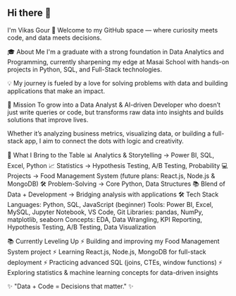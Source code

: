 ## Hi there 👋
 I'm Vikas Gour 👋
Welcome to my GitHub space — where curiosity meets code, and data meets decisions.

🎓 About Me
I'm a graduate with a strong foundation in Data Analytics and Programming, currently sharpening my edge at Masai School with hands-on projects in Python, SQL, and Full-Stack technologies.

💡 My journey is fueled by a love for solving problems with data and building applications that make an impact.

🚀 Mission
To grow into a Data Analyst & AI-driven Developer who doesn’t just write queries or code, but transforms raw data into insights and builds solutions that improve lives.

Whether it’s analyzing business metrics, visualizing data, or building a full-stack app, I aim to connect the dots with logic and creativity.

🧠 What I Bring to the Table
📊 Analytics & Storytelling → Power BI, SQL, Excel, Python
📈 Statistics → Hypothesis Testing, A/B Testing, Probability
💻 Projects → Food Management System (future plans: React.js, Node.js & MongoDB)
🛠 Problem-Solving → Core Python, Data Structures
📚 Blend of Data + Development → Bridging analysis with applications
🛠 Tech Stack
Languages: Python, SQL, JavaScript (beginner)
Tools: Power BI, Excel, MySQL, Jupyter Notebook, VS Code, Git
Libraries: pandas, NumPy, matplotlib, seaborn
Concepts: EDA, Data Wrangling, KPI Reporting, Hypothesis Testing, A/B Testing, Data Visualization

📚 Currently Leveling Up
⚡ Building and improving my Food Management System project
⚡ Learning React.js, Node.js, MongoDB for full-stack deployment
⚡ Practicing advanced SQL (joins, CTEs, window functions)
⚡ Exploring statistics & machine learning concepts for data-driven insights


✨ "Data + Code = Decisions that matter." ✨



<!--
**Vikas-Gour713/Vikas-Gour713** is a ✨ _special_ ✨ repository because its `README.md` (this file) appears on your GitHub profile.

Here are some ideas to get you started:

- 🔭 I’m currently working on ...
- 🌱 I’m currently learning ...
- 👯 I’m looking to collaborate on ...
- 🤔 I’m looking for help with ...
- 💬 Ask me about ...
- 📫 How to reach me: ...
- 😄 Pronouns: ...
- ⚡ Fun fact: ...
-->
